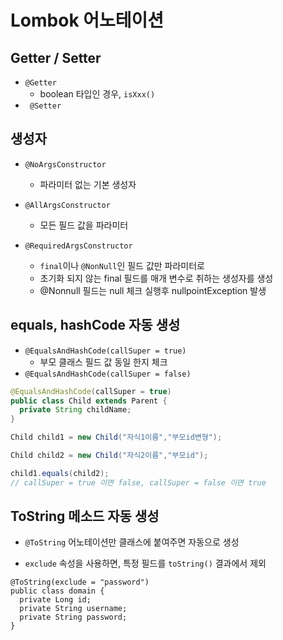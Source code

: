 # Lombok 어노테이션



## Getter / Setter

* `@Getter`
  * boolean 타입인 경우, `isXxx()`
* ` @Setter`



## 생성자

* `@NoArgsConstructor`

  * 파라미터 없는 기본 생성자

* `@AllArgsConstructor`

  * 모든 필드 값을 파라미터

* `@RequiredArgsConstructor` 

  * `final`이나 `@NonNull`인 필드 값만 파라미터로
  * 초기화 되지 않는 final 필드를 매개 변수로 취하는 생성자를 생성 
  * @Nonnull 필드는 null 체크 실행후  nullpointException 발생

  

## equals, hashCode 자동 생성

- `@EqualsAndHashCode(callSuper = true)`
  - 부모 클래스 필드 값 동일 한지 체크 
- `@EqualsAndHashCode(callSuper = false)`

```java
@EqualsAndHashCode(callSuper = true)
public class Child extends Parent {
  private String childName;
}
```

```java
Child child1 = new Child("자식1이름","부모id변형");

Child child2 = new Child("자식2이름","부모id");

child1.equals(child2);
// callSuper = true 이면 false, callSuper = false 이면 true
```





## ToString 메소드 자동 생성

* `@ToString` 어노테이션만 클래스에 붙여주면 자동으로 생성

*  `exclude` 속성을 사용하면, 특정 필드를 `toString()` 결과에서 제외

  ```ㅓㅁㅍㅁ
  @ToString(exclude = "password")
  public class domain {
    private Long id;
    private String username;
    private String password;
  }
  ```

  

  